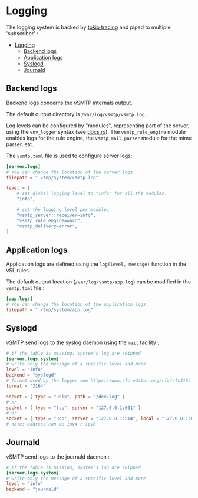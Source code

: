# Logging

The logging system is backed by [tokio tracing](https://crates.io/crates/tracing) and piped to multiple 'subscriber' :

- [Logging](#logging)
  - [Backend logs](#backend-logs)
  - [Application logs](#application-logs)
  - [Syslogd](#syslogd)
  - [Journald](#journald)

## Backend logs

Backend logs concerns the vSMTP internals output.

The default output directory is `/var/log/vsmtp/vsmtp.log`.

Log levels can be configured by "modules", representing part of the server, using the `env_logger` syntax (see [docs.rs](https://docs.rs/tracing-subscriber/0.3.15/tracing_subscriber/struct.EnvFilter.html)).
The `vsmtp_rule_engine` module enables logs for the rule engine, the `vsmtp_mail_parser` module for the mime parser, etc.

The `vsmtp.toml` file is used to configure server logs:

```toml
[server.logs]
# You can change the location of the server logs.
filepath = "./tmp/system/vsmtp.log"

level = [
    # set global logging level to "info" for all the modules.
    "info",

    # set the logging level per module.
    "vsmtp_server::receiver=info",
    "vsmtp_rule_engine=warn",
    "vsmtp_delivery=error",
]
```

## Application logs

Application logs are defined using the `log(level, message)` function in the vSL rules.

The default output location (`/var/log/vsmtp/app.log`) can be modified in the `vsmtp.toml` file :

```toml
[app.logs]
# You can change the location of the application logs.
filepath = "./tmp/system/app.log"
```

## Syslogd

vSMTP send logs to the syslog daemon using the `mail` facility :

```toml
# if the table is missing, system's log are skipped
[server.logs.system]
# write only the message of a specific level and more
level = "info"
backend = "syslogd"
# format used by the logger see https://www.rfc-editor.org/rfc/rfc3164 and https://www.rfc-editor.org/rfc/rfc5424
format = "3164"

socket = { type = "unix", path = "/dev/log" }
# or
socket = { type = "tcp", server = "127.0.0.1:601" }
# or
socket = { type = "udp", server = "127.0.0.1:514", local = "127.0.0.1:0" }
# note: address can be ipv4 / ipv6
```

## Journald

vSMTP send logs to the journald daemon :

```toml
# if the table is missing, system's log are skipped
[server.logs.system]
# write only the message of a specific level and more
level = "info"
backend = "journald"
```
